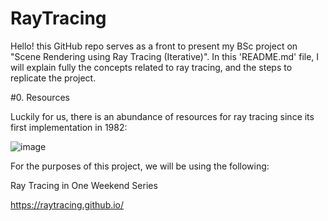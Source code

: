 # RayTracing

Hello! this GitHub repo serves as a front to present my BSc project on "Scene Rendering using Ray Tracing (Iterative)".
In this 'README.md' file, I will explain fully the concepts related to ray tracing, and the steps to replicate the project.

#0. Resources

Luckily for us, there is an abundance of resources for ray tracing since its first implementation in 1982:

![image](https://user-images.githubusercontent.com/108275763/223368461-63fd1ca4-da48-4b0d-8e5e-1fd7241e02ca.png)

For the purposes of this project, we will be using the following:

Ray Tracing in One Weekend Series

https://raytracing.github.io/



